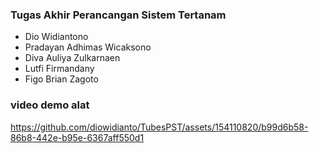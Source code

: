 ### Tugas Akhir Perancangan Sistem Tertanam
- Dio Widiantono
- Pradayan Adhimas Wicaksono
- Diva Auliya Zulkarnaen
- Lutfi Firmandany
- Figo Brian Zagoto

### video demo alat
https://github.com/diowidianto/TubesPST/assets/154110820/b99d6b58-86b8-442e-b95e-6367aff550d1
